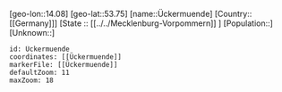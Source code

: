 ﻿---
location: [53.75,14.08]
mapzoom: [7,12] 
mapmarker: city 
type: City
tags:
- geo/City


SpocWebEntityId: 35896
isDeleted: false
confidential: public

---
[geo-lon::14.08]
[geo-lat::53.75]
[name::Ückermuende]
[Country::[[Germany]]]
[State :: [[../../Mecklenburg-Vorpommern]] ]
[Population::]
[Unknown::]


```leaflet
id: Ückermuende
coordinates: [[Ückermuende]]
markerFile: [[Ückermuende]]
defaultZoom: 11 
maxZoom: 18
```
